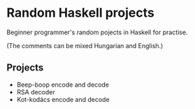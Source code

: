 # Random Haskell projects

Beginner programmer's random pojects in Haskell for practise.

(The comments can be mixed Hungarian and English.)

## Projects

- Beep-boop encode and decode
- RSA decoder
- Kot-kodács encode and decode
